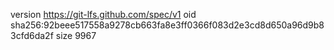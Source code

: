 version https://git-lfs.github.com/spec/v1
oid sha256:92beee517558a9278cb663fa8e3ff0366f083d2e3cd8d650a96d9b83cfd6da2f
size 9967
